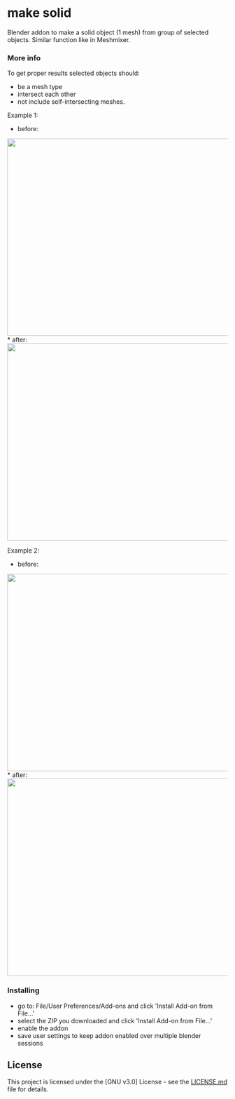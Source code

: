 # make solid
Blender addon to make a solid object (1 mesh) from group of selected objects.
Similar function like in Meshmixer.

### More info

To get proper results selected objects should:

* be a mesh type
* intersect each other
* not include self-intersecting meshes.

Example 1:
* before:
<img src="https://raw.githubusercontent.com/agapas/make-solid/master/images/1_before.png" width="850" height="450"/>
* after:
<img src="https://raw.githubusercontent.com/agapas/make-solid/master/images/1_after.png" width="850" height="450"/>

Example 2:
* before:
<img src="https://raw.githubusercontent.com/agapas/make-solid/master/images/2_before.png" width="850" height="450"/>
* after:
<img src="https://raw.githubusercontent.com/agapas/make-solid/master/images/2_after.png" width="850" height="450"/>


### Installing

* go to: File/User Preferences/Add-ons and click 'Install Add-on from File...'
* select the ZIP you downloaded and click 'Install Add-on from File...'
* enable the addon
* save user settings to keep addon enabled over multiple blender sessions

## License

This project is licensed under the [GNU v3.0] License - see the [LICENSE.md](LICENSE) file for details.
